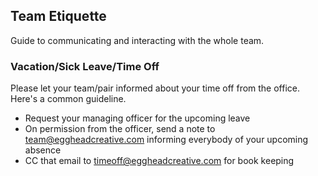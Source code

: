 ## Team Etiquette
Guide to communicating and interacting with the whole team.

### Vacation/Sick Leave/Time Off
Please let your team/pair informed about your time off from the office. Here's a common guideline.

* Request your managing officer for the upcoming leave
* On permission from the officer, send a note to team@eggheadcreative.com informing everybody of your upcoming absence
* CC that email to timeoff@eggheadcreative.com for book keeping



